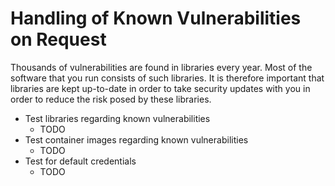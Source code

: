 # Handling of Known Vulnerabilities on Request

Thousands of vulnerabilities are found in libraries every year. Most of the software that you run consists of such libraries. It is therefore important that libraries are kept up-to-date in order to take security updates with you in order to reduce the risk posed by these libraries.

- Test libraries regarding known vulnerabilities
  - TODO
- Test container images regarding known vulnerabilities
  - TODO
- Test for default credentials
  - TODO
